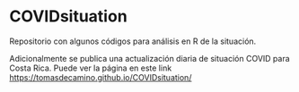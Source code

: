 # COVIDsituation

Repositorio con algunos códigos para análisis en R de la situación.

Adicionalmente  se publica una actualización diaria de situación COVID para Costa Rica. Puede ver la página en este link https://tomasdecamino.github.io/COVIDsituation/
